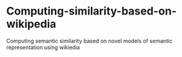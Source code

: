 # Computing-similarity-based-on-wikipedia
Computing semantic similarity based on novel models of semantic representation using wikiedia
